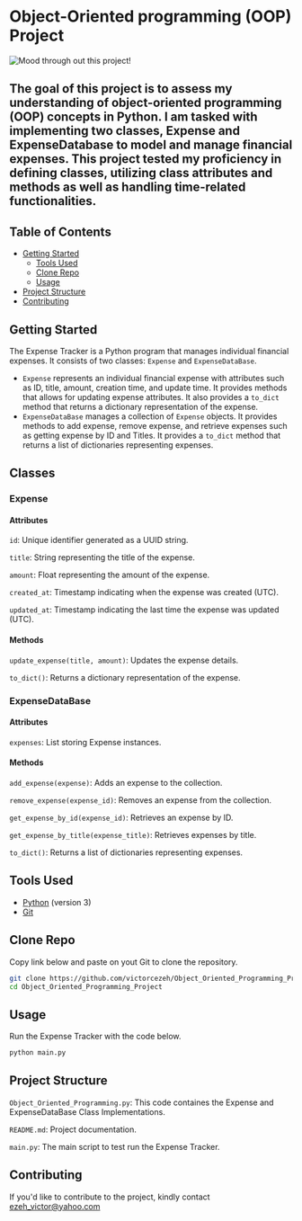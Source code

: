 # Object-Oriented programming (OOP) Project

![Mood through out this project!](https://images.pexels.com/photos/52608/pexels-photo-52608.jpeg?auto=compress&cs=tinysrgb&w=1260&h=750&dpr=1)

## The goal of this project is to assess my understanding of object-oriented programming (OOP) concepts in Python. I am tasked with implementing two classes, Expense and ExpenseDatabase to model and manage financial expenses. This project tested my proficiency in defining classes, utilizing class attributes and methods as well as handling time-related functionalities.


## Table of Contents

- [Getting Started](#Getting-Started)
  - [Tools Used](#Tools-Used)
  - [Clone Repo](#Clone-Repo)
  - [Usage](#Usage)
- [Project Structure](#Project-Structure)
- [Contributing](#Contributing)



## Getting Started

The Expense Tracker is a Python program that manages individual financial expenses. It consists of two classes: `Expense` and `ExpenseDataBase`.

- `Expense` represents an individual financial expense with attributes such as ID, title, amount, creation time, and update time. It provides methods that allows for updating expense attributes. It also provides a `to_dict` method that returns a dictionary representation of the expense.
- `ExpenseDataBase` manages a collection of `Expense` objects. It provides methods to add expense, remove expense, and retrieve expenses such as getting expense by ID and Titles. It provides a `to_dict` method that returns a list of dictionaries representing expenses.
  


## Classes

### Expense

#### Attributes
`id`: Unique identifier generated as a UUID string.

`title`: String representing the title of the expense.

`amount`: Float representing the amount of the expense.

`created_at`: Timestamp indicating when the expense was created (UTC).

`updated_at`: Timestamp indicating the last time the expense was updated (UTC).



#### Methods
`update_expense(title, amount)`: Updates the expense details.

`to_dict()`: Returns a dictionary representation of the expense.



### ExpenseDataBase

#### Attributes
`expenses`: List storing Expense instances.



#### Methods
`add_expense(expense)`: Adds an expense to the collection.

`remove_expense(expense_id)`: Removes an expense from the collection.

`get_expense_by_id(expense_id)`: Retrieves an expense by ID.

`get_expense_by_title(expense_title)`: Retrieves expenses by title.

`to_dict()`: Returns a list of dictionaries representing expenses.



## Tools Used

- [Python](https://www.python.org/) (version 3)
- [Git](https://git-scm.com/)



## Clone Repo

Copy link below and paste on yout Git to clone the repository.

   ```bash
   git clone https://github.com/victorcezeh/Object_Oriented_Programming_Project.git
   cd Object_Oriented_Programming_Project
   ```


## Usage

Run the Expense Tracker with the code below.

```bash
python main.py
```


## Project Structure

`Object_Oriented_Programming.py`: This code containes the Expense and ExpenseDataBase Class Implementations.

`README.md`: Project documentation.

`main.py`: The main script to test run the Expense Tracker.



## Contributing

If you'd like to contribute to the project, kindly contact ezeh_victor@yahoo.com
